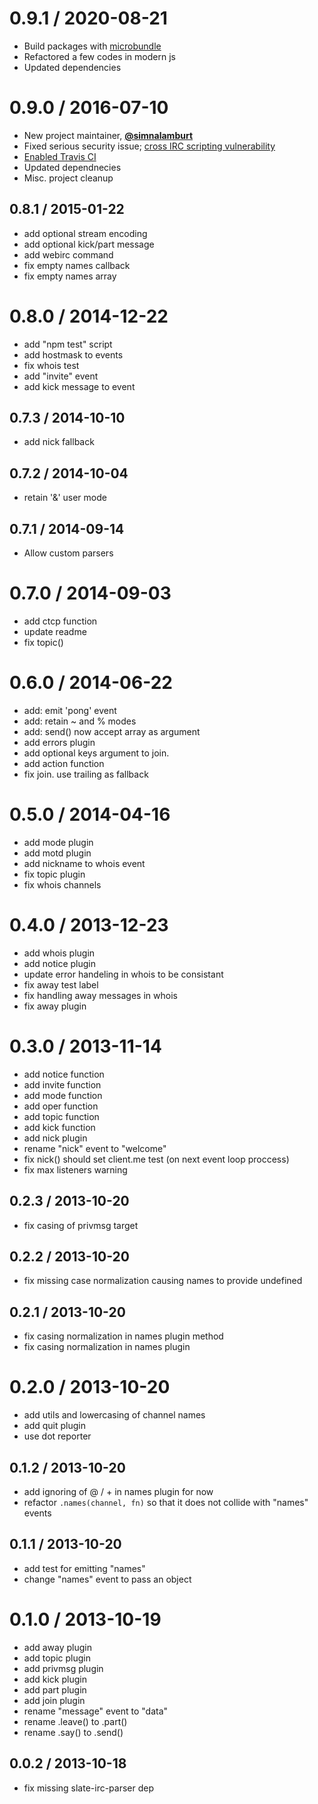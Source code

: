 0.9.1 / 2020-08-21
========
- Build packages with [microbundle](https://github.com/developit/microbundle)
- Refactored a few codes in modern js
- Updated dependencies

0.9.0 / 2016-07-10
========
- New project maintainer, **[@simnalamburt](https://github.com/slate/slate-irc/issues/40)**
- Fixed serious security issue; [cross IRC scripting vulnerability](https://github.com/slate/slate-irc/pull/43)
- [Enabled Travis CI](https://github.com/slate/slate-irc/pull/41)
- Updated dependnecies
- Misc. project cleanup

0.8.1 / 2015-01-22
--------
- add optional stream encoding
- add optional kick/part message
- add webirc command
- fix empty names callback
- fix empty names array

0.8.0 / 2014-12-22
========
- add "npm test" script
- add hostmask to events
- fix whois test
- add "invite" event
- add kick message to event

0.7.3 / 2014-10-10
--------
- add nick fallback

0.7.2 / 2014-10-04
--------
- retain '&' user mode

0.7.1 / 2014-09-14
--------
- Allow custom parsers

0.7.0 / 2014-09-03
========
- add ctcp function
- update readme
- fix topic()

0.6.0 / 2014-06-22
========
- add: emit 'pong' event
- add: retain ~ and % modes
- add: send() now accept array as argument
- add errors plugin
- add optional keys argument to join.
- add action function
- fix join. use trailing as fallback

0.5.0 / 2014-04-16
========
- add mode plugin
- add motd plugin
- add nickname to whois event
- fix topic plugin
- fix whois channels

0.4.0 / 2013-12-23
========
- add whois plugin
- add notice plugin
- update error handeling in whois to be consistant
- fix away test label
- fix handling away messages in whois
- fix away plugin

0.3.0 / 2013-11-14
========
- add notice function
- add invite function
- add mode function
- add oper function
- add topic function
- add kick function
- add nick plugin
- rename "nick" event to "welcome"
- fix nick() should set client.me test (on next event loop proccess)
- fix max listeners warning

0.2.3 / 2013-10-20
--------
- fix casing of privmsg target

0.2.2 / 2013-10-20
--------
- fix missing case normalization causing names to provide undefined

0.2.1 / 2013-10-20
--------
- fix casing normalization in names plugin method
- fix casing normalization in names plugin

0.2.0 / 2013-10-20
========
- add utils and lowercasing of channel names
- add quit plugin
- use dot reporter

0.1.2 / 2013-10-20
--------
- add ignoring of @ / + in names plugin for now
- refactor `.names(channel, fn)` so that it does not collide with "names" events

0.1.1 / 2013-10-20
--------
- add test for emitting "names"
- change "names" event to pass an object

0.1.0 / 2013-10-19
========
- add away plugin
- add topic plugin
- add privmsg plugin
- add kick plugin
- add part plugin
- add join plugin
- rename "message" event to "data"
- rename .leave() to .part()
- rename .say() to .send()

0.0.2 / 2013-10-18
--------
- fix missing slate-irc-parser dep
